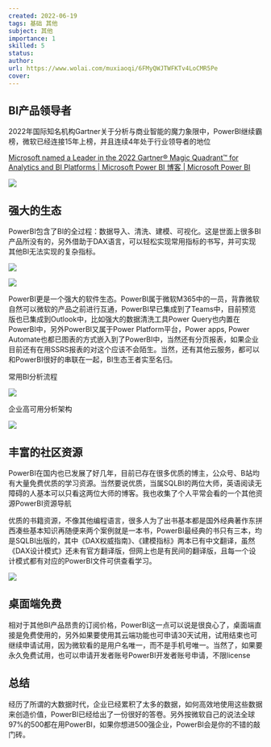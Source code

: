 ```yaml
---
created: 2022-06-19
tags: 基础 其他
subject: 其他
importance: 1
skilled: 5
status:
author:
url: https://www.wolai.com/muxiaoqi/6FMyQWJTWFKTv4LoCMR5Pe
cover: 
---
```


## BI产品领导者

2022年国际知名机构Gartner关于分析与商业智能的魔力象限中，PowerBI继续霸榜，微软已经连接15年上榜，并且连续4年处于行业领导者的地位

[Microsoft named a Leader in the 2022 Gartner® Magic Quadrant™ for Analytics and BI Platforms | Microsoft Power BI 博客 | Microsoft Power BI](https://powerbi.microsoft.com/zh-cn/blog/microsoft-named-a-leader-in-the-2022-gartner-magic-quadrant-for-analytics-and-bi-platforms/)

![](https://secure2.wostatic.cn/static/nxdZryE7mK3f6jE8u7Fi6i/image.png?auth_key=1655612899-fkr2hUsfowoTev9DVr9FTU-0-f2e19306cfad741cb009c60f82689055)

## 强大的生态

PowerBI包含了BI的全过程：数据导入、清洗、建模、可视化。这是世面上很多BI产品所没有的，另外借助于DAX语言，可以轻松实现常用指标的书写，并可实现其他BI无法实现的复杂指标。

![](https://secure2.wostatic.cn/static/5oZQTePaQYa9pLkTu4Hn9p/image.png?auth_key=1655612910-bHfZmMbqreziRvSX5fRfrw-0-e1b183de65dfadab007cfd8b073d7be8)

![](https://secure-bigfile.wostatic.cn/static/7PRYqB6rGJTe3MA3vL7oHN/graphical-user-interface-text-application-descr.gif?auth_key=1655612878-xuY6rR3GqnK5rw7ZUzZXEf-0-c24e6831555d3a76b02b6c34d0282055)

PowerBI更是一个强大的软件生态。PowerBI属于微软M365中的一员，背靠微软自然可以微软的产品之前进行互通，PowerBI早已集成到了Teams中，目前预览版也已集成到Outlook中，比如强大的数据清洗工具Power Query也内置在PowerBI中，另外PowerBI又属于Power Platform平台，Power apps, Power Automate也都已图表的方式嵌入到了PowerBI中，当然还有分页报表，如果企业目前还有在用SSRS报表的对这个应该不会陌生。当然，还有其他云服务，都可以和PowerBI很好的串联在一起，BI生态王者实至名归。

常用BI分析流程

![](https://secure2.wostatic.cn/static/3ZSh4VhLMLb29Wup5sMDSt/image.png?auth_key=1655612928-qwWjCJpjhFHtufKbkJS8Bc-0-9b56dc9f6492cffbcc288b0552290c38)

企业高可用分析架构

![](https://secure2.wostatic.cn/static/cKUjxi9gsvKwuAiQWYgtvz/image.png?auth_key=1655612935-vxj4km6mN6qfewrv2sKp4m-0-af5a6c90f18a46a8c5e54e0f738a074b)

## 丰富的社区资源

PowerBI在国内也已发展了好几年，目前已存在很多优质的博主，公众号、B站均有大量免费优质的学习资源。当然要说优质，当属SQLBI的两位大师，英语阅读无障碍的人基本可以只看这两位大师的博客。我也收集了个人平常会看的一个其他资源PowerBI资源导航

优质的书籍资源，不像其他编程语言，很多人为了出书基本都是国外经典著作东拼西凑些基本知识再随便来两个案例就是一本书，PowerBI最经典的书只有三本，均是SQLBI出版的，其中《DAX权威指南》、《建模指标》两本已有中文翻译，虽然《DAX设计模式》还未有官方翻译版，但网上也是有民间的翻译版，且每一个设计模式都有对应的PowerBI文件可供查看学习。

![](https://secure2.wostatic.cn/static/hpaCCqafqz1ATJbncwapCm/image.png?auth_key=1655612942-bE4VPAsZWhXWcHvy6EfcDd-0-02d7cffc874d286640a3cb860b1bd47b)

## 桌面端免费

相对于其他BI产品昂贵的订阅价格，PowerBI这一点可以说是很良心了，桌面端直接是免费使用的，另外如果要使用其云端功能也可申请30天试用，试用结束也可继续申请试用，因为微软看的是用户名唯一，而不是手机号唯一。当然了，如果要永久免费试用，也可以申请开发者账号PowerBI开发者账号申请，不限license

## 总结

经历了所谓的大数据时代，企业已经累积了太多的数据，如何高效地使用这些数据来创造价值，PowerBI已经给出了一份很好的答卷。另外按微软自己的说法全球97%的500都在用PowerBI，如果你想进500强企业，PowerBI会是你的不错的敲门砖。